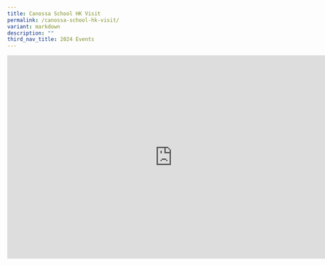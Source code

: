 ```yaml
---
title: Canossa School HK Visit
permalink: /canossa-school-hk-visit/
variant: markdown
description: ""
third_nav_title: 2024 Events
---
```

<iframe allowfullscreen="true" height="469" width="760" frameborder="0" src="https://docs.google.com/presentation/d/e/2PACX-1vQhUpzS5XVCUp45lRcHlPiynTTH-EybrFqv7KiXMn3zLj7cJzOQ-_rj5iTDK3YWuJNjcBk9SgKeSXos/embed?start=true&amp;loop=true&amp;delayms=3000"></iframe>
 